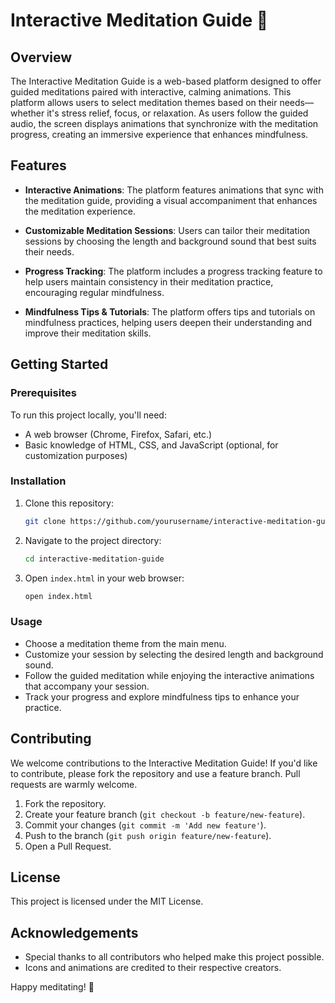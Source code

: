 # Interactive Meditation Guide 🌿

## Overview

The Interactive Meditation Guide is a web-based platform designed to offer guided meditations paired with interactive, calming animations. This platform allows users to select meditation themes based on their needs—whether it's stress relief, focus, or relaxation. As users follow the guided audio, the screen displays animations that synchronize with the meditation progress, creating an immersive experience that enhances mindfulness.

## Features

- **Interactive Animations**: The platform features animations that sync with the meditation guide, providing a visual accompaniment that enhances the meditation experience.
  
- **Customizable Meditation Sessions**: Users can tailor their meditation sessions by choosing the length and background sound that best suits their needs.

- **Progress Tracking**: The platform includes a progress tracking feature to help users maintain consistency in their meditation practice, encouraging regular mindfulness.

- **Mindfulness Tips & Tutorials**: The platform offers tips and tutorials on mindfulness practices, helping users deepen their understanding and improve their meditation skills.

## Getting Started

### Prerequisites

To run this project locally, you'll need:

- A web browser (Chrome, Firefox, Safari, etc.)
- Basic knowledge of HTML, CSS, and JavaScript (optional, for customization purposes)

### Installation

1. Clone this repository:

   ```bash
   git clone https://github.com/yourusername/interactive-meditation-guide.git
   ```

2. Navigate to the project directory:

   ```bash
   cd interactive-meditation-guide
   ```

3. Open `index.html` in your web browser:

   ```bash
   open index.html
   ```

### Usage

- Choose a meditation theme from the main menu.
- Customize your session by selecting the desired length and background sound.
- Follow the guided meditation while enjoying the interactive animations that accompany your session.
- Track your progress and explore mindfulness tips to enhance your practice.

## Contributing

We welcome contributions to the Interactive Meditation Guide! If you'd like to contribute, please fork the repository and use a feature branch. Pull requests are warmly welcome.

1. Fork the repository.
2. Create your feature branch (`git checkout -b feature/new-feature`).
3. Commit your changes (`git commit -m 'Add new feature'`).
4. Push to the branch (`git push origin feature/new-feature`).
5. Open a Pull Request.

## License

This project is licensed under the MIT License.

## Acknowledgements

- Special thanks to all contributors who helped make this project possible.
- Icons and animations are credited to their respective creators.

Happy meditating! 🌸
